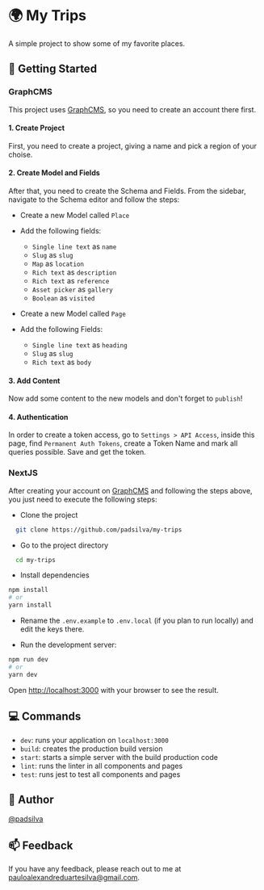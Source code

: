 # :earth_africa: My Trips

A simple project to show some of my favorite places.

## :rocket: Getting Started

### GraphCMS

This project uses [GraphCMS](https://graphcms.com/), so you need to create an account there first.

#### 1. Create Project

First, you need to create a project, giving a name and pick a region of your choise.

#### 2. Create Model and Fields

After that, you need to create the Schema and Fields. From the sidebar, navigate to the Schema editor and follow the steps:

- Create a new Model called `Place`
- Add the following fields:

  - `Single line text` as `name`
  - `Slug` as `slug`
  - `Map` as `location`
  - `Rich text` as `description`
  - `Rich text` as `reference`
  - `Asset picker` as `gallery`
  - `Boolean` as `visited`

- Create a new Model called `Page`
- Add the following Fields:
  - `Single line text` as `heading`
  - `Slug` as `slug`
  - `Rich text` as `body`

#### 3. Add Content

Now add some content to the new models and don't forget to `publish`!

#### 4. Authentication

In order to create a token access, go to `Settings > API Access`, inside this page, find `Permanent Auth Tokens`,
create a Token Name and mark all queries possible. Save and get the token.

### NextJS

After creating your account on [GraphCMS](https://graphcms.com/) and following the steps above, you just need to execute the following steps:

- Clone the project

```bash
  git clone https://github.com/padsilva/my-trips
```

- Go to the project directory

```bash
  cd my-trips
```

- Install dependencies

```bash
npm install
# or
yarn install
```

- Rename the `.env.example` to `.env.local` (if you plan to run locally) and edit the keys there.

- Run the development server:

```bash
npm run dev
# or
yarn dev
```

Open [http://localhost:3000](http://localhost:3000) with your browser to see the result.

## :computer: Commands

- `dev`: runs your application on `localhost:3000`
- `build`: creates the production build version
- `start`: starts a simple server with the build production code
- `lint`: runs the linter in all components and pages
- `test`: runs jest to test all components and pages

## :construction_worker: Author

[@padsilva](https://www.github.com/padsilva)

## :mailbox: Feedback

If you have any feedback, please reach out to me at pauloalexandreduartesilva@gmail.com.
